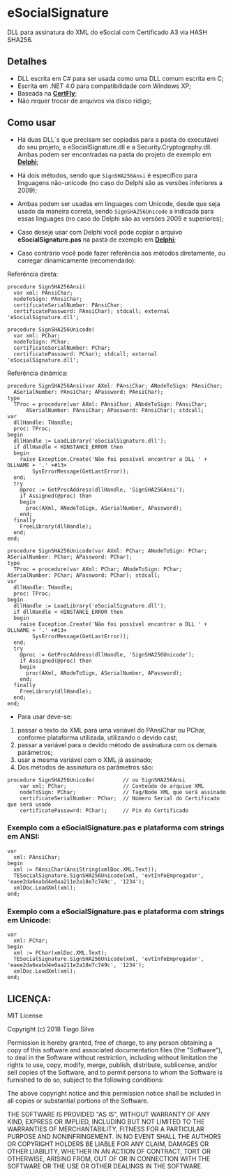 # eSocialSignature

DLL para assinatura do XML do eSocial com Certificado A3 via HASH SHA256.

## Detalhes

- DLL escrita em C# para ser usada como uma DLL comum escrita em C;
- Escrita em .NET 4.0 para compatibilidade com Windows XP;
- Baseada na **[CertFly](https://github.com/leivio/CertFly)**;
- Não requer trocar de arquivos via disco rídigo;

## Como usar

- Há duas DLL´s que precisam ser copiadas para a pasta do executável do seu projeto, a eSocialSignature.dll e a Security.Cryptography.dll. Ambas podem ser encontradas na pasta do projeto de exemplo em **[Delphi](https://github.com/tiagopsilva/eSocialSignature/tree/master/DelphiTest)**;

- Há dois métodos, sendo que `SignSHA256Ansi` é específico para linguagens não-unicode (no caso do Delphi são as versões inferiores a 2009);

- Ambas podem ser usadas em linguages com Unicode, desde que seja usado da maneira correta, sendo `SignSHA256Unicode` a indicada para essas linguages (no caso do Delphi são as versões 2009 e superiores);

- Caso deseje usar com Delphi você pode copiar o arquivo **eSocialSignature.pas** na pasta de exemplo em **[Delphi](https://github.com/tiagopsilva/eSocialSignature/tree/master/DelphiTest)**;

- Caso contrário você pode fazer referência aos métodos diretamente, ou carregar dinamicamente (recomendado):

Referência direta:
```
procedure SignSHA256Ansi(
  var xml: PAnsiChar;
  nodeToSign: PAnsiChar;
  certificateSerialNumber: PAnsiChar;
  certificatePassword: PAnsiChar); stdcall; external 'eSocialSignature.dll'; 

procedure SignSHA256Unicode(
  var xml: PChar;
  nodeToSign: PChar;
  certificateSerialNumber: PChar;
  certificatePassowrd: PChar); stdcall; external 'eSocialSignature.dll'; 
```

Referência dinâmica:
```
procedure SignSHA256Ansi(var AXml: PAnsiChar; ANodeToSign: PAnsiChar; 
  ASerialNumber: PAnsiChar; APassword: PAnsiChar);
type
  TProc = procedure(var AXml: PAnsiChar; ANodeToSign: PAnsiChar; 
      ASerialNumber: PAnsiChar; APassword: PAnsiChar); stdcall;
var
  dllHandle: THandle;
  proc: TProc;
begin
  dllHandle := LoadLibrary('eSocialSignature.dll');
  if dllHandle < HINSTANCE_ERROR then
  begin
    raise Exception.Create('Não foi possível encontrar a DLL ' + DLLNAME + '.' +#13+ 
        SysErrorMessage(GetLastError));
  end;
  try
    @proc := GetProcAddress(dllHandle, 'SignSHA256Ansi');
    if Assigned(@proc) then
    begin
      proc(AXml, ANodeToSign, ASerialNumber, APassword);
    end;
  finally
    FreeLibrary(dllHandle);
  end;
end;

procedure SignSHA256Unicode(var AXml: PChar; ANodeToSign: PChar; ASerialNumber: PChar; APassword: PChar);
type
  TProc = procedure(var AXml: PChar; ANodeToSign: PChar; ASerialNumber: PChar; APassword: PChar); stdcall;
var
  dllHandle: THandle;
  proc: TProc;
begin
  dllHandle := LoadLibrary('eSocialSignature.dll');
  if dllHandle < HINSTANCE_ERROR then
  begin
    raise Exception.Create('Não foi possível encontrar a DLL ' + DLLNAME + '.' +#13+ 
        SysErrorMessage(GetLastError));
  end;
  try
    @proc := GetProcAddress(dllHandle, 'SignSHA256Unicode');
    if Assigned(@proc) then
    begin
      proc(AXml, ANodeToSign, ASerialNumber, APassword);
    end;
  finally
    FreeLibrary(dllHandle);
  end;
end;
```

- Para usar deve-se:  
1) passar o texto do XML para uma variável do PAnsiChar ou PChar, conforme plataforma utilizada, utilizando o devido cast;
2) passar a variável para o devido método de assinatura com os demais parâmetros;
3) usar a mesma variável com o XML já assinado;
4) Dos métodos de assinatura os parâmetros são:

```
procedure SignSHA256Unicode(         // ou SignSHA256Ansi
    var xml: PChar;                  // Conteúdo do arquivo XML
    nodeToSign: PChar;               // Tag/Node XML que será assinado
    certificateSerialNumber: PChar;  // Número Serial do Certificado que será usado
    certificatePassowrd: PChar);     // Pin do Certificado
```

### Exemplo com a eSocialSignature.pas e plataforma com strings em ANSI:

```
var
  xml: PAnsiChar;
begin
  xml := PAnsiChar(AnsiString(xmlDoc.XML.Text));
  TESocialSignature.SignSHA256Unicode(xml, 'evtInfoEmpregador', 'eaee2da6eabd4e0aa211e2a18e7c749c', '1234');
  xmlDoc.LoadXml(xml);
end;
```

### Exemplo com a eSocialSignature.pas e plataforma com strings em Unicode:

```
var
  xml: PChar;
begin
  xml := PChar(xmlDoc.XML.Text);
  TESocialSignature.SignSHA256Unicode(xml, 'evtInfoEmpregador', 'eaee2da6eabd4e0aa211e2a18e7c749c', '1234');
  xmlDoc.LoadXml(xml);
end;
```

## LICENÇA:

MIT License

Copyright (c) 2018 Tiago Silva

Permission is hereby granted, free of charge, to any person obtaining a copy
of this software and associated documentation files (the "Software"), to deal
in the Software without restriction, including without limitation the rights
to use, copy, modify, merge, publish, distribute, sublicense, and/or sell
copies of the Software, and to permit persons to whom the Software is
furnished to do so, subject to the following conditions:

The above copyright notice and this permission notice shall be included in all
copies or substantial portions of the Software.

THE SOFTWARE IS PROVIDED "AS IS", WITHOUT WARRANTY OF ANY KIND, EXPRESS OR
IMPLIED, INCLUDING BUT NOT LIMITED TO THE WARRANTIES OF MERCHANTABILITY,
FITNESS FOR A PARTICULAR PURPOSE AND NONINFRINGEMENT. IN NO EVENT SHALL THE
AUTHORS OR COPYRIGHT HOLDERS BE LIABLE FOR ANY CLAIM, DAMAGES OR OTHER
LIABILITY, WHETHER IN AN ACTION OF CONTRACT, TORT OR OTHERWISE, ARISING FROM,
OUT OF OR IN CONNECTION WITH THE SOFTWARE OR THE USE OR OTHER DEALINGS IN THE
SOFTWARE.
